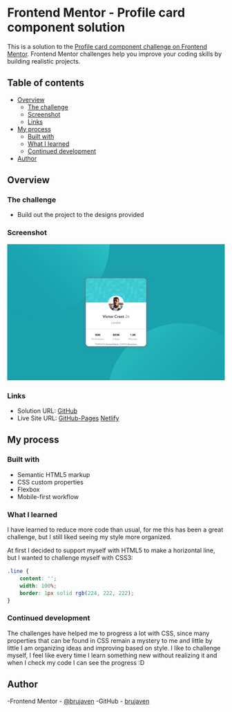 # Frontend Mentor - Profile card component solution

This is a solution to the [Profile card component challenge on Frontend Mentor](https://www.frontendmentor.io/challenges/profile-card-component-cfArpWshJ). Frontend Mentor challenges help you improve your coding skills by building realistic projects. 

## Table of contents

- [Overview](#overview)
  - [The challenge](#the-challenge)
  - [Screenshot](#screenshot)
  - [Links](#links)
- [My process](#my-process)
  - [Built with](#built-with)
  - [What I learned](#what-i-learned)
  - [Continued development](#continued-development)
- [Author](#author)

## Overview

### The challenge

- Build out the project to the designs provided

### Screenshot

![](screenshots/desktop-design-card.jpg)


### Links

- Solution URL: [GitHub](https://github.com/brujavsen/profile-card)
- Live Site URL: [GitHub-Pages](https://brujavsen.github.io/profile-card/)
[Netlify](https://profile-card-bruno.netlify.app/)

## My process

### Built with

- Semantic HTML5 markup
- CSS custom properties
- Flexbox
- Mobile-first workflow

### What I learned

I have learned to reduce more code than usual, for me this has been a great challenge, but I still liked seeing my style more organized.

At first I decided to support myself with HTML5 to make a horizontal line, but I wanted to challenge myself with CSS3:

```css
.line {
    content: '';
    width: 100%;
    border: 1px solid rgb(224, 222, 222);
}
```
### Continued development

The challenges have helped me to progress a lot with CSS, since many properties that can be found in CSS remain a mystery to me and little by little I am organizing ideas and improving based on style. I like to challenge myself, I feel like every time I learn something new without realizing it and when I check my code I can see the progress :D

## Author

-Frontend Mentor - [@brujaven](https://www.frontendmentor.io/profile/brujavsen)
-GitHub - [brujaven](https://github.com/brujavsen)